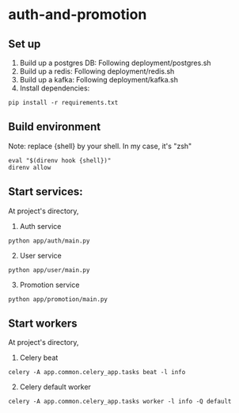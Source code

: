 # auth-and-promotion
## Set up
1. Build up a postgres DB: Following deployment/postgres.sh
2. Build up a redis: Following deployment/redis.sh
3. Build up a kafka: Following deployment/kafka.sh
4. Install dependencies:
```
pip install -r requirements.txt
```

## Build environment
Note: replace {shell} by your shell. In my case, it's "zsh"
```
eval "$(direnv hook {shell})"
direnv allow
```

## Start services:
At project's directory,
1. Auth service
```
python app/auth/main.py
```
2. User service
```
python app/user/main.py
```
3. Promotion service
```
python app/promotion/main.py
```

## Start workers
At project's directory,
1. Celery beat
```
celery -A app.common.celery_app.tasks beat -l info
```
2. Celery default worker
```
celery -A app.common.celery_app.tasks worker -l info -Q default
```
